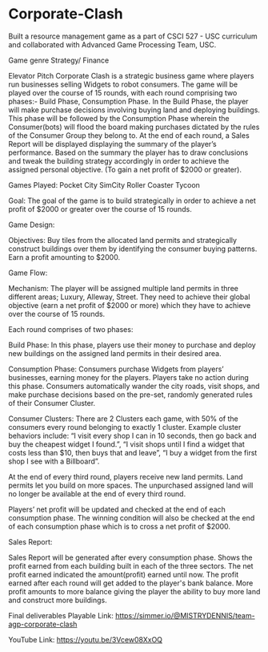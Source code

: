 # Corporate-Clash
Built a resource management game as a part of CSCI 527 - USC curriculum and collaborated with Advanced Game Processing Team, USC.

Game genre
Strategy/ Finance

Elevator Pitch
Corporate Clash is a strategic business game where players run businesses selling Widgets to robot consumers. The game will be played over the course of 15 rounds, with each round comprising two phases:- Build Phase, Consumption Phase. In the Build Phase, the player will make purchase decisions involving buying land and deploying buildings. This phase will be followed by the Consumption Phase wherein the Consumer(bots) will flood the board making purchases dictated by the rules of the Consumer Group they belong to. At the end of each round, a Sales Report will be displayed displaying the summary of the player’s performance. Based on the summary the player has to draw conclusions and tweak the building strategy accordingly in order to achieve the assigned personal objective. (To gain a net profit of $2000 or greater).

Games Played:
Pocket City
SimCity
Roller Coaster Tycoon

Goal: 
The goal of the game is to build strategically in order to achieve a net profit of $2000 or greater over the course of 15 rounds.

Game Design:

Objectives:
Buy tiles from the allocated land permits and strategically construct buildings over them by identifying the consumer buying patterns.
Earn a profit amounting to $2000.

Game Flow:

Mechanism:
The player will be assigned multiple land permits in three different areas; Luxury, Alleway, Street. They need to achieve their global objective (earn a net profit of $2000 or more) which they have to achieve over the course of 15 rounds. 

Each round comprises of two phases:

Build Phase: In this phase, players use their money to purchase and deploy new buildings on the assigned land permits in their desired area.

Consumption Phase: Consumers purchase Widgets from players’ businesses, earning money for the players. Players take no action during this phase. Consumers automatically wander the city roads, visit shops, and make purchase decisions based on the pre-set, randomly generated rules of their Consumer Cluster.

Consumer Clusters: There are 2 Clusters each game, with 50% of the consumers every round belonging to exactly 1 cluster. Example cluster behaviors include: “I visit every shop I can in 10 seconds, then go back and buy the cheapest widget I found.”, “I visit shops until I find a widget that costs less than $10, then buys that and leave”, “I buy a widget from the first shop I see with a Billboard”.

At the end of every third round, players receive new land permits. Land permits let you build on more spaces. The unpurchased assigned land will no longer be available at the end of every third round.

Players’ net profit will be updated and checked at the end of each consumption phase. The winning condition will also be checked at the end of each consumption phase which is to cross a net profit of $2000.


Sales Report:

Sales Report will be generated after every consumption phase.
Shows the profit earned from each building built in each of the three sectors.
The net profit earned indicated the amount(profit) earned until now.
The profit earned after each round will get added to the player's bank balance. More profit amounts to more balance giving the player the ability to buy more land and construct more buildings.



Final deliverables
Playable Link: https://simmer.io/@MISTRYDENNIS/team-agp-corporate-clash

YouTube Link: https://youtu.be/3Vcew08XxOQ




